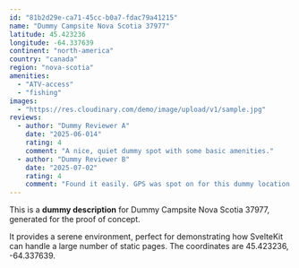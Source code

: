 ```yaml
---
id: "81b2d29e-ca71-45cc-b0a7-fdac79a41215"
name: "Dummy Campsite Nova Scotia 37977"
latitude: 45.423236
longitude: -64.337639
continent: "north-america"
country: "canada"
region: "nova-scotia"
amenities:
  - "ATV-access"
  - "fishing"
images:
  - "https://res.cloudinary.com/demo/image/upload/v1/sample.jpg"
reviews:
  - author: "Dummy Reviewer A"
    date: "2025-06-014"
    rating: 4
    comment: "A nice, quiet dummy spot with some basic amenities."
  - author: "Dummy Reviewer B"
    date: "2025-07-02"
    rating: 4
    comment: "Found it easily. GPS was spot on for this dummy location."
---
```


This is a **dummy description** for Dummy Campsite Nova Scotia 37977, generated for the proof of concept.

It provides a serene environment, perfect for demonstrating how SvelteKit can handle a large number of static pages. The coordinates are 45.423236, -64.337639.
